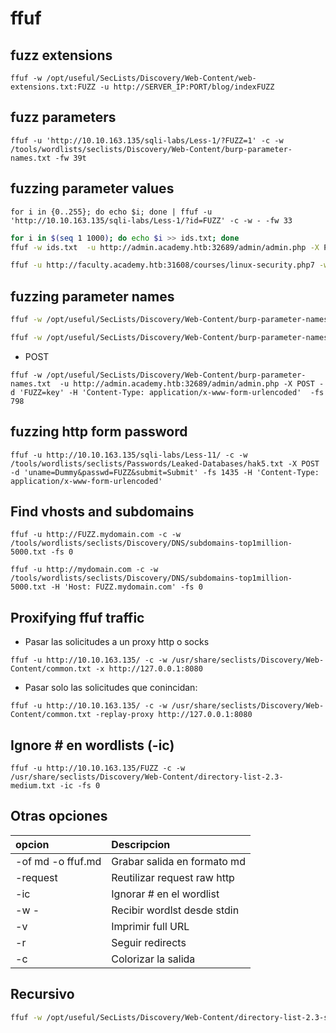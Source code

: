 # ffuf

## fuzz extensions

```
ffuf -w /opt/useful/SecLists/Discovery/Web-Content/web-extensions.txt:FUZZ -u http://SERVER_IP:PORT/blog/indexFUZZ
```

## fuzz parameters

```shell
ffuf -u 'http://10.10.163.135/sqli-labs/Less-1/?FUZZ=1' -c -w /tools/wordlists/seclists/Discovery/Web-Content/burp-parameter-names.txt -fw 39t
```

## fuzzing parameter values

```shell
for i in {0..255}; do echo $i; done | ffuf -u 'http://10.10.163.135/sqli-labs/Less-1/?id=FUZZ' -c -w - -fw 33
```

```bash
for i in $(seq 1 1000); do echo $i >> ids.txt; done
ffuf -w ids.txt  -u http://admin.academy.htb:32689/admin/admin.php -X POST -d 'id=FUZZ' -H 'Content-Type: application/x-www-form-urlencoded' -fs 768
```

```bash
ffuf -u http://faculty.academy.htb:31608/courses/linux-security.php7 -w /opt/useful/SecLists/Usernames/Names/names.txt -X POST -d 'username=FUZZ' -H 'Content-Type: application/x-www-form-urlencoded' -fs 781
```


## fuzzing parameter names

```bash
ffuf -w /opt/useful/SecLists/Discovery/Web-Content/burp-parameter-names.txt:FUZZ -u http://admin.academy.htb:PORT/admin/admin.php?FUZZ=key -fs xxx
```

```bash
ffuf -w /opt/useful/SecLists/Discovery/Web-Content/burp-parameter-names.txt  -u http://admin.academy.htb:32689/admin/admin.php?FUZZ=key  -v -fs 798
```

- POST
  
```
ffuf -w /opt/useful/SecLists/Discovery/Web-Content/burp-parameter-names.txt  -u http://admin.academy.htb:32689/admin/admin.php -X POST -d 'FUZZ=key' -H 'Content-Type: application/x-www-form-urlencoded'  -fs 798
```

## fuzzing http form password

```shell
ffuf -u http://10.10.163.135/sqli-labs/Less-11/ -c -w  /tools/wordlists/seclists/Passwords/Leaked-Databases/hak5.txt -X POST -d 'uname=Dummy&passwd=FUZZ&submit=Submit' -fs 1435 -H 'Content-Type: application/x-www-form-urlencoded' 
```

## Find vhosts and subdomains

```shell
ffuf -u http://FUZZ.mydomain.com -c -w /tools/wordlists/seclists/Discovery/DNS/subdomains-top1million-5000.txt -fs 0
```

```shell
ffuf -u http://mydomain.com -c -w /tools/wordlists/seclists/Discovery/DNS/subdomains-top1million-5000.txt -H 'Host: FUZZ.mydomain.com' -fs 0
```

## Proxifying ffuf traffic

- Pasar las solicitudes a un proxy http o socks

```shell
ffuf -u http://10.10.163.135/ -c -w /usr/share/seclists/Discovery/Web-Content/common.txt -x http://127.0.0.1:8080
```

- Pasar solo las solicitudes que conincidan:

```shell
ffuf -u http://10.10.163.135/ -c -w /usr/share/seclists/Discovery/Web-Content/common.txt -replay-proxy http://127.0.0.1:8080
```

## Ignore # en wordlists (-ic)

```shell
ffuf -u http://10.10.163.135/FUZZ -c -w /usr/share/seclists/Discovery/Web-Content/directory-list-2.3-medium.txt -ic -fs 0
```

## Otras opciones

| opcion              | Descripcion |
|:--------------------|:-----------------------------|
| -of md -o ffuf.md   | Grabar salida en formato md
| -request            | Reutilizar request raw http
| -ic                 | Ignorar # en el wordlist
| -w -                | Recibir wordlst desde stdin
| -v                  | Imprimir full URL
| -r                  | Seguir redirects
| -c                  | Colorizar la salida

## Recursivo

```bash
ffuf -w /opt/useful/SecLists/Discovery/Web-Content/directory-list-2.3-small.txt:FUZZ -u http://SERVER_IP:PORT/FUZZ -recursion -recursion-depth 1 -e .php -v
```

